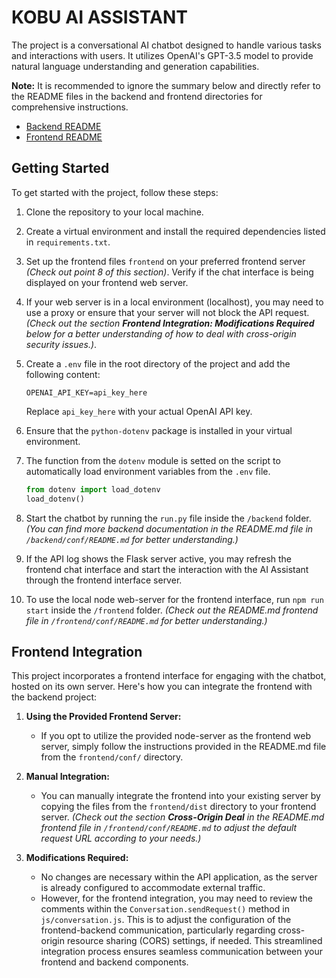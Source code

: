 # KOBU AI ASSISTANT

The project is a conversational AI chatbot designed to handle various tasks and interactions with users. It utilizes OpenAI's GPT-3.5 model to provide natural language understanding and generation capabilities.

**Note:** It is recommended to ignore the summary below and directly refer to the README files in the backend and frontend directories for comprehensive instructions.

- [Backend README](https://github.com/marcelo-m7/kobu-ai-assistant-v3.0/blob/main/backend/conf/README.md)
- [Frontend README](https://github.com/marcelo-m7/kobu-ai-assistant-v3.0/blob/main/frontend/conf/README.md)

## Getting Started

To get started with the project, follow these steps:

1. Clone the repository to your local machine.
2. Create a virtual environment and install the required dependencies listed in `requirements.txt`.
3. Set up the frontend files `frontend` on your preferred frontend server *(Check out point 8 of this section)*. Verify if the chat interface is being displayed on your frontend web server.

4. If your web server is in a local environment (localhost), you may need to use a proxy or ensure that your server will not block the API request. *(Check out the section **Frontend Integration: Modifications Required** below for a better understanding of how to deal with cross-origin security issues.)*.
5. Create a `.env` file in the root directory of the project and add the following content:

    ```
    OPENAI_API_KEY=api_key_here
    ```

    Replace `api_key_here` with your actual OpenAI API key.

6. Ensure that the `python-dotenv` package is installed in your virtual environment.
7. The function from the `dotenv` module is setted on the script to automatically load environment variables from the `.env` file.

    ```python
    from dotenv import load_dotenv
    load_dotenv()
    ```

8. Start the chatbot by running the `run.py` file inside the `/backend` folder. *(You can find more backend documentation in the README.md file in `/backend/conf/README.md` for better understanding.)*

9. If the API log shows the Flask server active, you may refresh the frontend chat interface and start the interaction with the AI Assistant through the frontend interface server.

10. To use the local node web-server for the frontend interface, run `npm run start` inside the `/frontend` folder. *(Check out the README.md frontend file in `/frontend/conf/README.md` for better understanding.)*

## Frontend Integration

This project incorporates a frontend interface for engaging with the chatbot, hosted on its own server. Here's how you can integrate the frontend with the backend project:

1. **Using the Provided Frontend Server:**
   - If you opt to utilize the provided node-server as the frontend web server, simply follow the instructions provided in the README.md file from the `frontend/conf/` directory.

2. **Manual Integration:**
   - You can manually integrate the frontend into your existing server by copying the files from the `frontend/dist` directory to your frontend server. *(Check out the section **Cross-Origin Deal** in the README.md frontend file in `/frontend/conf/README.md` to adjust the default request URL according to your needs.)*

3. **Modifications Required:**
   - No changes are necessary within the API application, as the server is already configured to accommodate external traffic.
   - However, for the frontend integration, you may need to review the comments within the `Conversation.sendRequest()` method in `js/conversation.js`. This is to adjust the configuration of the frontend-backend communication, particularly regarding cross-origin resource sharing (CORS) settings, if needed. This streamlined integration process ensures seamless communication between your frontend and backend components.